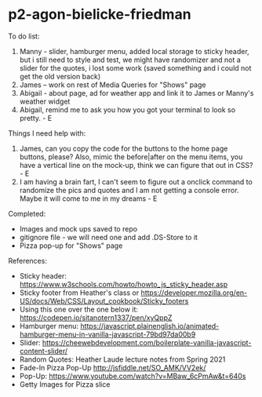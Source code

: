 # p2-agon-bielicke-friedman

To do list:

1. Manny - slider, hamburger menu, added local storage to sticky header, but i still need to style and test, we might have randomizer and not a slider for the quotes, i lost some work (saved something and i could not get the old version back)
2. James – work on rest of Media Queries for "Shows" page
3. Abigail - about page, ad for weather app and link it to James or Manny's weather widget
4. Abigail, remind me to ask you how you got your terminal to look so pretty. - E

Things I need help with:
1. James, can you copy the code for the buttons to the home page buttons, please? Also, mimic the before|after on the menu items, you have a vertical line on the mock-up, think we can figure that out in CSS? - E
2. I am having a brain fart, I can't seem to figure out a onclick command to randomize the pics and quotes and I am not getting a console error. Maybe it will come to me in my dreams - E

Completed:

* Images and mock ups saved to repo
* gitignore file - we will need one and add .DS-Store to it
* Pizza pop-up for "Shows" page

References:

* Sticky header: https://www.w3schools.com/howto/howto_js_sticky_header.asp
* Sticky footer from Heather's class or https://developer.mozilla.org/en-US/docs/Web/CSS/Layout_cookbook/Sticky_footers
* Using this one over the one below it: https://codepen.io/sitanotern1337/pen/xyQppZ
* Hamburger menu: https://javascript.plainenglish.io/animated-hamburger-menu-in-vanilla-javascript-79bd97da00b9
* Slider: https://cheewebdevelopment.com/boilerplate-vanilla-javascript-content-slider/
* Random Quotes: Heather Laude lecture notes from Spring 2021
* Fade-In Pizza Pop-Up http://jsfiddle.net/SO_AMK/VV2ek/
* Pop-Up: https://www.youtube.com/watch?v=MBaw_6cPmAw&t=640s
* Getty Images for Pizza slice